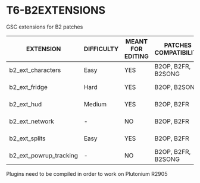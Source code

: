 # T6-B2EXTENSIONS
GSC extensions for B2 patches

| EXTENSION | DIFFICULTY | MEANT FOR EDITING | PATCHES COMPATIBILITY | LAUNCHERS COMPATIBILITY |
| --- | --- | --- | --- | --- |
| b2_ext_characters | Easy | YES | B2OP, B2FR, B2SONG | New Pluto & Redacted |
| b2_ext_fridge | Hard | YES | B2OP, B2SONG | New Pluto & Redacted |
| b2_ext_hud | Medium | YES | B2OP, B2FR | New Pluto & Redacted |
| b2_ext_network | - | NO | B2OP, B2FR | New Pluto & Redacted |
| b2_ext_splits | Easy | YES | B2OP, B2FR | New Pluto & Redacted |
| b2_ext_powrup_tracking | - | NO | B2OP, B2FR, B2SONG | New Pluto |

Plugins need to be compiled in order to work on Plutonium R2905
